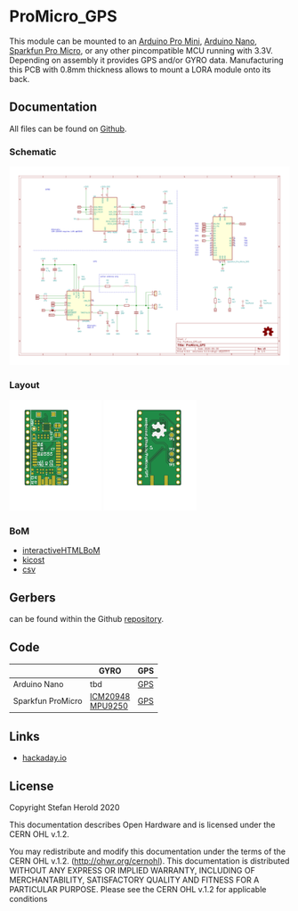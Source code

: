 # ProMicro_GPS
This module can be mounted to an [Arduino Pro Mini](https://www.sparkfun.com/products/11113), [Arduino Nano](https://store.arduino.cc/arduino-nano), [Sparkfun Pro Micro](https://www.sparkfun.com/products/12587), or any other pincompatible MCU running with 3.3V. Depending on assembly it provides GPS and/or GYRO data. Manufacturing this PCB with 0.8mm thickness allows to mount a LORA module onto its back.


## Documentation
All files can be found on [Github](https://github.com/nerdyscout/ProMicro/tree/master/QWIIC).


### Schematic
[![ProMicro_GPS-Schematic](docs/ProMicro_GPS-Schematic.svg)](docs/ProMicro_GPS-Schematic.pdf)


### Layout
<a href="docs/ProMicro_GPS-Board_top.pdf"><img src="docs/img/ProMicro_GPS-Board_top.svg" alt="ProMicro_GPS-Board_top" width="33%"/></a>
<a href="docs/ProMicro_GPS-Board_bottom.pdf"><img src="docs/img/ProMicro_GPS-Board_bottom.svg" alt="ProMicro_GPS-Board_bottom" width="33%"/></a>


### BoM
  * [interactiveHTMLBoM](https://nerdyscout.github.io/ProMicro/QWIIC/docs/BOM/ProMicro_QWIIC.html)
  * [kicost](docs/BOM/ProMicro_GPS.xlsx)
  * [csv](docs/BOM/ProMicro_GPS.csv)


## Gerbers
can be found within the Github [repository](gerbers).


## Code
| | GYRO | GPS |
| --- | --- | --- |
| Arduino Nano | tbd | [GPS](examples/Arduino_Nano_GPS/Arduino_Nano_GPS.ino) |
| Sparkfun ProMicro | [ICM20948](examples/Sparkfun_ProMicro_ICM20948/Sparkfun_ProMicro_ICM20948.ino)<br>[MPU9250](examples/Sparkfun_ProMicro_MPU9250/Sparkfun_ProMicro_MPU9250.ino) | [GPS](examples/Sparkfun_ProMicro_GPS/Sparkfun_ProMicro_GPS.ino) |


## Links
  * [hackaday.io](https://hackaday.io/project/171898-promicro)


## License
Copyright Stefan Herold 2020

This documentation describes Open Hardware and is licensed under the CERN OHL v.1.2.

You may redistribute and modify this documentation under the terms of the CERN OHL v.1.2. (http://ohwr.org/cernohl). This documentation is distributed WITHOUT ANY EXPRESS OR IMPLIED WARRANTY, INCLUDING OF MERCHANTABILITY, SATISFACTORY QUALITY AND FITNESS FOR A PARTICULAR PURPOSE. Please see the CERN OHL v.1.2 for applicable conditions
